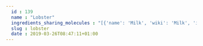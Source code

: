 ```yaml
---
  id : 139
  name : "Lobster"
  ingredients_sharing_molecules : "[{'name': 'Milk', 'wiki': 'Milk', 'id': 88, 'category': 'Dairy', 'common_molecules': [6202, 644104, 8094, 1130, 454, 15380]}, {'name': 'Mushroom', 'wiki': 'Mushroom', 'id': 246, 'category': 'Fungus', 'common_molecules': [6202, 644104, 8094, 1130, 454, 15380]}, {'name': 'Egg', 'wiki': 'Egg_as_food', 'id': 0, 'category': 'Animal Product', 'common_molecules': [454, 6202, 644104, 8094, 1130]}, {'name': 'Bread', 'wiki': 'Bread', 'id': 2, 'category': 'Bakery', 'common_molecules': [454, 6202, 644104, 8094, 1130]}, {'name': 'Beer', 'wiki': 'Beer', 'id': 9, 'category': 'Beverage Alcoholic', 'common_molecules': [454, 6202, 644104, 8094, 1130]}]"
  slug : lobster
  date : 2019-03-26T08:47:11+01:00
---
```



